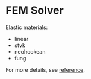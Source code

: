 # FEM Solver #
Elastic materials:
 
 - linear
 - stvk
 - neohookean
 - fung
 
 For more details, see [reference](http://www.femdefo.org/).